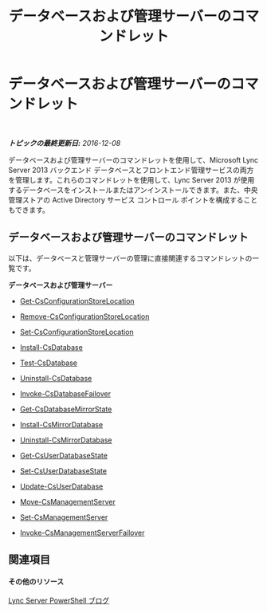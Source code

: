 ﻿---
title: データベースおよび管理サーバーのコマンドレット
TOCTitle: データベースおよび管理サーバーのコマンドレット
ms:assetid: b323bd59-8f71-4f03-af94-f3afb8620f4e
ms:mtpsurl: https://technet.microsoft.com/ja-jp/library/Gg415671(v=OCS.15)
ms:contentKeyID: 48273314
ms.date: 12/10/2016
mtps_version: v=OCS.15
ms.translationtype: HT
---

# データベースおよび管理サーバーのコマンドレット

 

_**トピックの最終更新日:** 2016-12-08_

データベースおよび管理サーバーのコマンドレットを使用して、Microsoft Lync Server 2013 バックエンド データベースとフロントエンド管理サービスの両方を管理します。これらのコマンドレットを使用して、Lync Server 2013 が使用するデータベースをインストールまたはアンインストールできます。また、中央管理ストアの Active Directory サービス コントロール ポイントを構成することもできます。

## データベースおよび管理サーバーのコマンドレット

以下は、データベースと管理サーバーの管理に直接関連するコマンドレットの一覧です。

**データベースおよび管理サーバー**

  -   
    [Get-CsConfigurationStoreLocation](get-csconfigurationstorelocation.md)

  -   
    [Remove-CsConfigurationStoreLocation](remove-csconfigurationstorelocation.md)

  -   
    [Set-CsConfigurationStoreLocation](set-csconfigurationstorelocation.md)

  -   
    [Install-CsDatabase](install-csdatabase.md)

  -   
    [Test-CsDatabase](test-csdatabase.md)

  -   
    [Uninstall-CsDatabase](uninstall-csdatabase.md)

  - [Invoke-CsDatabaseFailover](invoke-csdatabasefailover.md)

  - [Get-CsDatabaseMirrorState](get-csdatabasemirrorstate.md)

  - [Install-CsMirrorDatabase](install-csmirrordatabase.md)

  - [Uninstall-CsMirrorDatabase](uninstall-csmirrordatabase.md)

  -   
    [Get-CsUserDatabaseState](get-csuserdatabasestate.md)

  -   
    [Set-CsUserDatabaseState](set-csuserdatabasestate.md)

  -   
    [Update-CsUserDatabase](update-csuserdatabase.md)

  -   
    [Move-CsManagementServer](move-csmanagementserver.md)

  -   
    [Set-CsManagementServer](set-csmanagementserver.md)

  - [Invoke-CsManagementServerFailover](invoke-csmanagementserverfailover.md)

## 関連項目

#### その他のリソース

[Lync Server PowerShell ブログ](http://go.microsoft.com/fwlink/?linkid=203150%26clcid=0x411)

